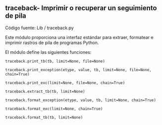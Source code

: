 
traceback- Imprimir o recuperar un seguimiento de pila 
------------------------------------------------------

Código fuente: Lib / traceback.py

Este módulo proporciona una interfaz estándar para extraer, formatear e imprimir rastros 
de pila de programas Python.

El módulo define las siguientes funciones:

    traceback.print_tb(tb, limit=None, file=None)

    traceback.print_exception(etype, value, tb, limit=None, file=None, chain=True)

    traceback.print_exc(limit=None, file=None, chain=True)

    traceback.extract_tb(tb, limit=None)

    traceback.format_exception(etype, value, tb, limit=None, chain=True)

    traceback.format_exc(limit=None, chain=True)

    traceback.format_tb(tb, limit=None)

